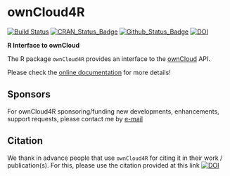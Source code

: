 # ownCloud4R

[![Build Status](https://travis-ci.org/eblondel/ownCloud4R.svg?branch=master)](https://travis-ci.org/eblondel/ownCloud4R)
[![CRAN_Status_Badge](http://www.r-pkg.org/badges/version/ownCloud4R)](https://cran.r-project.org/package=ownCloud4R)
[![Github_Status_Badge](https://img.shields.io/badge/Github-0.1-blue.svg)](https://github.com/eblondel/ownCloud4R)
[![DOI](https://zenodo.org/badge/DOI/10.5281/zenodo.3401578.svg)](https://doi.org/10.5281/zenodo.3401578)

**R Interface to ownCloud**

The R package ``ownCloud4R`` provides an interface to the [ownCloud](https://owncloud.org/) API.

Please check the [online documentation](https://github.com/eblondel/ownCloud4R/wiki) for more details!

## Sponsors

For ownCloud4R sponsoring/funding new developments, enhancements, support requests, please contact me by [e-mail](mailto:emmanuel.blondel1@gmail.com)

## Citation

We thank in advance people that use ``ownCloud4R`` for citing it in their work / publication(s). For this, please use the citation provided at this link [![DOI](https://zenodo.org/badge/DOI/10.5281/zenodo.3401578.svg)](https://doi.org/10.5281/zenodo.3401578)

